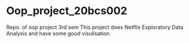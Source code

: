 # Oop_project_20bcs002
Repo. of oop project 3rd sem
This project does Netflix Exploratory Data Analysis and have some good visulisation. 
